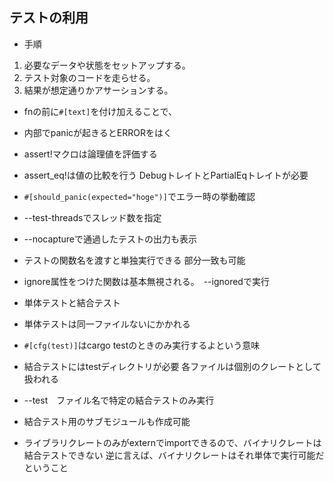 ## テストの利用
- 手順
1. 必要なデータや状態をセットアップする。
2. テスト対象のコードを走らせる。
3. 結果が想定通りかアサーションする。
- fnの前に`#[text]`を付け加えることで、
- 内部でpanicが起きるとERRORをはく
- assert!マクロは論理値を評価する
- assert_eq!は値の比較を行う DebugトレイトとPartialEqトレイトが必要
- `#[should_panic(expected="hoge")]`でエラー時の挙動確認

- --test-threadsでスレッド数を指定
- --nocaptureで通過したテストの出力も表示
- テストの関数名を渡すと単独実行できる 部分一致も可能
- ignore属性をつけた関数は基本無視される。　--ignoredで実行

- 単体テストと結合テスト

- 単体テストは同一ファイルないにかかれる
- `#[cfg(test)]`はcargo testのときのみ実行するよという意味

- 結合テストにはtestディレクトリが必要 各ファイルは個別のクレートとして扱われる
- --test　ファイル名で特定の結合テストのみ実行
- 結合テスト用のサブモジュールも作成可能
- ライブラリクレートのみがexternでimportできるので、バイナリクレートは結合テストできない
逆に言えば、バイナリクレートはそれ単体で実行可能だということ

